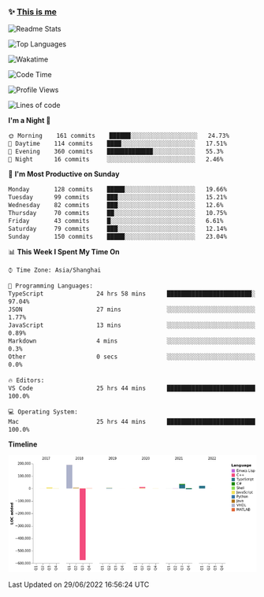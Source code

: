 <!--

**icyzeroice/icyzeroice** is a ✨ _special_ ✨ repository because its `README.md` (this file) appears on your GitHub profile.

Here are some ideas to get you started:

- 🔭 I’m currently working on ...
- 🌱 I’m currently learning ...
- 👯 I’m looking to collaborate on ...
- 🤔 I’m looking for help with ...
- 💬 Ask me about ...
- 📫 How to reach me: ...
- 😄 Pronouns: ...
- ⚡ Fun fact: ...

-->

### ✨ [This is me](https://shakugan.fandom.com/wiki/Serment)

![Readme Stats](https://github-readme-stats.vercel.app/api?username=icyzeroice)

![Top Languages](https://github-readme-stats.vercel.app/api/top-langs/?username=icyzeroice&exclude_repo=scutie2015-digimon&layout=compact&langs_count=5)

![Wakatime](https://github-readme-stats.vercel.app/api/wakatime?username=icyzeroice)

<!--START_SECTION:waka-->
![Code Time](http://img.shields.io/badge/Code%20Time-0%20secs-blue)

![Profile Views](http://img.shields.io/badge/Profile%20Views-0-blue)

![Lines of code](https://img.shields.io/badge/From%20Hello%20World%20I%27ve%20Written--294%20Thousand%20lines%20of%20code-blue)

**I'm a Night 🦉** 

```text
🌞 Morning    161 commits    ██████░░░░░░░░░░░░░░░░░░░   24.73% 
🌆 Daytime    114 commits    ████░░░░░░░░░░░░░░░░░░░░░   17.51% 
🌃 Evening    360 commits    █████████████░░░░░░░░░░░░   55.3% 
🌙 Night      16 commits     ░░░░░░░░░░░░░░░░░░░░░░░░░   2.46%

```
📅 **I'm Most Productive on Sunday** 

```text
Monday       128 commits    █████░░░░░░░░░░░░░░░░░░░░   19.66% 
Tuesday      99 commits     ███░░░░░░░░░░░░░░░░░░░░░░   15.21% 
Wednesday    82 commits     ███░░░░░░░░░░░░░░░░░░░░░░   12.6% 
Thursday     70 commits     ██░░░░░░░░░░░░░░░░░░░░░░░   10.75% 
Friday       43 commits     █░░░░░░░░░░░░░░░░░░░░░░░░   6.61% 
Saturday     79 commits     ███░░░░░░░░░░░░░░░░░░░░░░   12.14% 
Sunday       150 commits    █████░░░░░░░░░░░░░░░░░░░░   23.04%

```


📊 **This Week I Spent My Time On** 

```text
⌚︎ Time Zone: Asia/Shanghai

💬 Programming Languages: 
TypeScript               24 hrs 58 mins      ████████████████████████░   97.04% 
JSON                     27 mins             ░░░░░░░░░░░░░░░░░░░░░░░░░   1.77% 
JavaScript               13 mins             ░░░░░░░░░░░░░░░░░░░░░░░░░   0.89% 
Markdown                 4 mins              ░░░░░░░░░░░░░░░░░░░░░░░░░   0.3% 
Other                    0 secs              ░░░░░░░░░░░░░░░░░░░░░░░░░   0.0%

🔥 Editors: 
VS Code                  25 hrs 44 mins      █████████████████████████   100.0%

💻 Operating System: 
Mac                      25 hrs 44 mins      █████████████████████████   100.0%

```

**Timeline**

![Chart not found](https://raw.githubusercontent.com/icyzeroice/icyzeroice/main/charts/bar_graph.png) 


 Last Updated on 29/06/2022 16:56:24 UTC
<!--END_SECTION:waka-->

<!--

### Related
- https://github.com/abhisheknaiidu/awesome-github-profile-readme
- https://github.com/coderjojo/creative-profile-readme
- https://github.com/elangosundar/awesome-README-templates
- https://github.com/durgeshsamariya/awesome-github-profile-readme-templates
- https://github.com/anmol098/waka-readme-stats

-->
